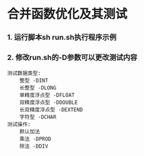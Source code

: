 # 合并函数优化及其测试

### 1. 运行脚本sh run.sh执行程序示例
### 2. 修改run.sh的-D参数可以更改测试内容
```
测试数据类型:  
    整型 -DINT  
    长整型 -DLONG  
    单精度浮点型 -DFLOAT  
    双精度浮点型 -DDOUBLE  
    长双精度浮点型 -DEXTEND  
    字符型 -DCHAR  
测试操作:  
    默认加法  
    乘法 -DPROD  
    除法 -DDIV
```